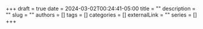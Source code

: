 +++ 
draft = true
date = 2024-03-02T00:24:41-05:00
title = ""
description = ""
slug = ""
authors = []
tags = []
categories = []
externalLink = ""
series = []
+++
